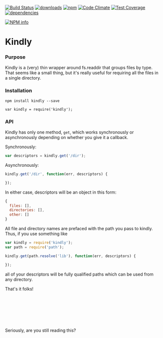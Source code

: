 [![Build Status](https://travis-ci.org/tandrewnichols/kindly.png)](https://travis-ci.org/tandrewnichols/kindly) [![downloads](http://img.shields.io/npm/dm/kindly.svg)](https://npmjs.org/package/kindly) [![npm](http://img.shields.io/npm/v/kindly.svg)](https://npmjs.org/package/kindly) [![Code Climate](https://codeclimate.com/github/tandrewnichols/kindly/badges/gpa.svg)](https://codeclimate.com/github/tandrewnichols/kindly) [![Test Coverage](https://codeclimate.com/github/tandrewnichols/kindly/badges/coverage.svg)](https://codeclimate.com/github/tandrewnichols/kindly) [![dependencies](https://david-dm.org/tandrewnichols/kindly.png)](https://david-dm.org/tandrewnichols/kindly)

[![NPM info](https://nodei.co/npm/kindly.png?downloads=true)](https://nodei.co/npm/kindly.png?downloads=true)

# Kindly

### Purpose

Kindly is a (very) thin wrapper around fs.readdir that groups files by type. That seems like a small thing, but it's really useful for requiring all the files in a single directory.

### Installation

`npm install kindly --save`

`var kindly = require('kindly');`

### API

Kindly has only one method, `get`, which works synchronously or asynchronously depending on whether you give it a callback.

Synchronously:

```javascript
var descriptors = kindly.get('/dir');
```

Asynchronously:

```javascript
kindly.get('/dir', function(err, descriptors) {

});
```

In either case, descriptors will be an object in this form:

```javascript
{
  files: [],
  directories: [],
  other: []
}
```

All file and directory names are prefaced with the path you pass to kindly. Thus, if you use something like

```javascript
var kindly = require('kindly');
var path = require('path');

kindly.get(path.resolve('lib'), function(err, descriptors) {

});
```

all of your descriptors will be fully qualified paths which can be used from any directory.

That's it folks!
<br><br><br><br><br><br><br><br>
Seriously, are you still reading this?
